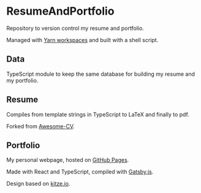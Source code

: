 # ResumeAndPortfolio
Repository to version control my resume and portfolio.

Managed with [Yarn workspaces](https://classic.yarnpkg.com/blog/2017/08/02/introducing-workspaces/) and built with a shell script.

## Data
TypeScript module to keep the same database for building my resume and my portfolio.

## Resume
Compiles from template strings in TypeScript to LaTeX and finally to pdf.

Forked from [Awesome-CV](https://github.com/posquit0/Awesome-CV/).

## Portfolio
My personal webpage, hosted on [GitHub Pages](https://mariojim.github.io/).

Made with React and TypeScript, compiled with [Gatsby.js](https://www.gatsbyjs.org/).

Design based on [kitze.io](https://kitze.io/).

